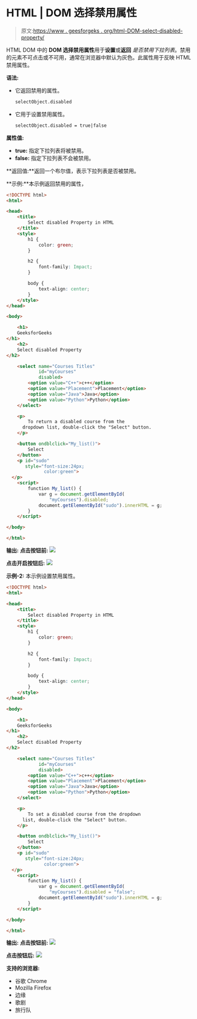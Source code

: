 # HTML | DOM 选择禁用属性

> 原文:[https://www . geesforgeks . org/html-DOM-select-disabled-property/](https://www.geeksforgeeks.org/html-dom-select-disabled-property/)

HTML DOM 中的 **DOM 选择禁用属性**用于**设置**或**返回** *是否禁用下拉列表*。禁用的元素不可点击或不可用，通常在浏览器中默认为灰色。此属性用于反映 HTML 禁用属性。

**语法:**

*   它返回禁用的属性。

    ```html
    selectObject.disabled
    ```

*   它用于设置禁用属性。

    ```html
    selectObject.disabled = true|false
    ```

**属性值:**

*   **true:** 指定下拉列表将被禁用。
*   **false:** 指定下拉列表不会被禁用。

**返回值:**返回一个布尔值，表示下拉列表是否被禁用。

**示例:**本示例返回禁用的属性，

```html
<!DOCTYPE html>
<html>

<head>
    <title>
        Select disabled Property in HTML
    </title>
    <style>
        h1 {
            color: green;
        }

        h2 {
            font-family: Impact;
        }

        body {
            text-align: center;
        }
    </style>
</head>

<body>

    <h1> 
    GeeksforGeeks 
</h1>
    <h2> 
    Select disabled Property 
</h2>

    <select name="Courses Titles"
            id="myCourses" 
            disabled>
        <option value="C++">c++</option>
        <option value="Placement">Placement</option>
        <option value="Java">Java</option>
        <option value="Python">Python</option>
    </select>

    <p>
        To return a disabled course from the
      dropdown list, double-click the "Select" button.
    </p>

    <button ondblclick="My_list()">
        Select
    </button>
    <p id="sudo" 
       style="font-size:24px;
              color:green">
  </p>
    <script>
        function My_list() {
            var g = document.getElementById(
                "myCourses").disabled;
            document.getElementById("sudo").innerHTML = g;
        }
    </script>

</body>

</html>
```

**输出:**
**点击按钮前:**
![](img/2ce71bf5423dfb5827117740d5eb38b5.png)

**点击开启按钮后:**
![](img/fb297aeaa441aab6e623abc33f55e2f9.png)

**示例-2:** 本示例设置禁用属性。

```html
<!DOCTYPE html>
<html>

<head>
    <title>
        Select disabled Property in HTML
    </title>
    <style>
        h1 {
            color: green;
        }

        h2 {
            font-family: Impact;
        }

        body {
            text-align: center;
        }
    </style>
</head>

<body>

    <h1> 
    GeeksforGeeks 
</h1>
    <h2> 
    Select disabled Property 
</h2>

    <select name="Courses Titles" 
            id="myCourses" 
            disabled>
        <option value="C++">c++</option>
        <option value="Placement">Placement</option>
        <option value="Java">Java</option>
        <option value="Python">Python</option>
    </select>

    <p>
        To set a disabled course from the dropdown 
      list, double-click the "Select" button.
    </p>

    <button ondblclick="My_list()">
        Select
    </button>
    <p id="sudo"
       style="font-size:24px;
              color:green">
  </p>
    <script>
        function My_list() {
            var g = document.getElementById(
                "myCourses").disabled = "false";
            document.getElementById("sudo").innerHTML = g;
        }
    </script>

</body>

</html>
```

**输出:**
**点击按钮前:**
![](img/ef54535c6597f2e517f08fb5c3b04580.png)

**点击按钮后:**
![](img/e71fec0ab2fd9288209717d639e8b0fd.png)

**支持的浏览器:**

*   谷歌 Chrome
*   Mozilla Firefox
*   边缘
*   歌剧
*   旅行队